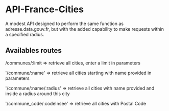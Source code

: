 # API-France-Cities
A modest API designed to perform the same function as adresse.data.gouv.fr, but with the added capability to make requests within a specified radius.

## Availables routes

/communes/:limit => retrieve all cities, enter a limit in parameters 

'/commune/:name' => retrieve all cities starting with name provided in parameters

'/commune/:name/:radius' => retrieve all cities with name provided and inside a radius around this city

'/commune_code/:codeInsee'  => retrieve all cities with Postal Code
